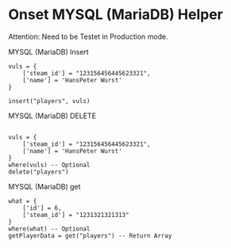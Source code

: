 # Onset MYSQL (MariaDB) Helper

Attention: Need to be Testet in Production mode. 

MYSQL (MariaDB) Insert
```
vuls = {
    ['steam_id'] = "123156456445623321",
    ['name'] = 'HansPeter Wurst'
}

insert("players", vuls)

```
MYSQL (MariaDB) DELETE
```

vuls = {
    ['steam_id'] = "123156456445623321",
    ['name'] = 'HansPeter Wurst'
}
where(vuls) -- Optional
delete("players")

```
MYSQL (MariaDB) get
```
what = {
    ['id'] = 6,
    ['steam_id'] = "1231321321313"
}
where(what) -- Optional
getPlayerData = get("players") -- Return Array
```
